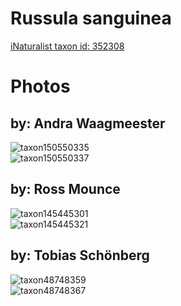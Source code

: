 
Russula sanguinea
=================
  
[iNaturalist taxon id: 352308](https://www.inaturalist.org/taxa/352308)
# Photos

## by: Andra Waagmeester
  
![taxon150550335](https://inaturalist-open-data.s3.amazonaws.com/photos/161306402/medium.jpeg)  
![taxon150550337](https://inaturalist-open-data.s3.amazonaws.com/photos/161306510/medium.jpeg)
## by: Ross Mounce
  
![taxon145445301](https://inaturalist-open-data.s3.amazonaws.com/photos/155826318/medium.jpg)  
![taxon145445321](https://inaturalist-open-data.s3.amazonaws.com/photos/155826354/medium.jpg)
## by: Tobias Schönberg
  
![taxon48748359](https://inaturalist-open-data.s3.amazonaws.com/photos/52753532/medium.jpeg)  
![taxon48748367](https://inaturalist-open-data.s3.amazonaws.com/photos/52753540/medium.jpeg)